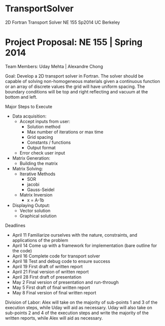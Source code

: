 TransportSolver
===============

2D Fortran Transport Solver NE 155 Sp2014 UC Berkeley

Project Proposal:	NE 155  | Spring 2014
=======================================
Team Members: 		Uday Mehta | Alexandre Chong

Goal: Develop a 2D transport solver in Fortran. The solver should be capable of solving non-homogeneous materials given a continuous function or an array of discrete values the grid will have uniform spacing. The boundary conditions will be top and right reflecting and vacuum at the bottom and left.

Major Steps to Execute 
* Data acquisition:						
	- Accept inputs from user:
		* Solution method
		* Max number of iterations or max time
		* Grid spacing
		* Constants / functions
		* Output format
	- Error check user input
* Matrix Generation:
	- Building the matrix
* Matrix Solving:
	- Iterative Methods
		* SOR
		* jacobi
		* Gauss-Seidel
	- Matrix Inversion
		* x = A-1b
* Displaying Output:
	- Vector solution
	- Graphical solution

Deadlines
- April 11		Familiarize ourselves with the nature, constraints, and applications of the problem
- April 14		Come up with a framework for implementation (bare outline for the code)
- April 16		Complete code for transport solver
- April 18		Test and debug code to ensure success
- April 19		First draft of written report
- April 21		Final version of written report
- April 28		First draft of presentation
- May 2		Final version of presentation and run-through
- May 5		First draft of final written report
- May 8		Final version of final written report

Division of Labor: 
Alex will take on the majority of sub-points 1 and 3 of the execution steps, while Uday will aid as necessary. Uday will also take on sub-points 2 and 4 of the execution steps and write the majority of the written reports, while Alex will aid as necessary.
